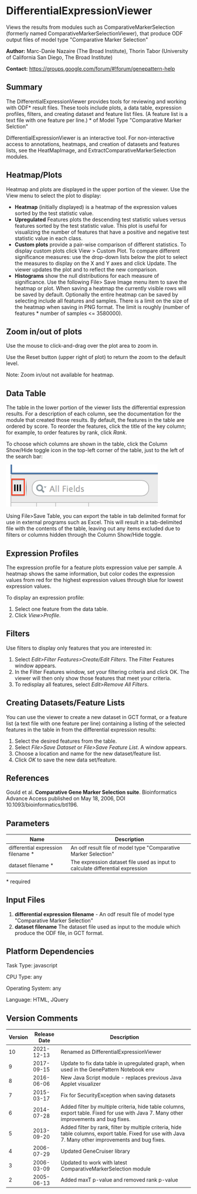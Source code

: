 # DifferentialExpressionViewer

Views the results from modules such as ComparativeMarkerSelection (formerly named ComparativeMarkerSelectionViewer), that produce ODF output files of model type "Comparative Marker Selection"

**Author:** Marc-Danie Nazaire (The Broad Institute), Thorin Tabor (University of California San Diego, The Broad Institute)

**Contact:** https://groups.google.com/forum/#!forum/genepattern-help

## Summary
The DifferentialExpressionViewer provides tools for reviewing and working with ODF* result files. 
These tools include plots, a data table, expression profiles, filters, and creating dataset and feature list files. 
(A feature list is a text file with one feature per line.)
\* of Model Type "Comparative Marker Selction"

DifferentialExpressionViewer is an interactive tool. For non-interactive access to annotations, heatmaps, 
and creation of datasets and features lists, see the HeatMapImage, and ExtractComparativeMarkerSelection modules.

## Heatmap/Plots
Heatmap and plots are displayed in the upper portion of the viewer. Use the View menu to select the plot to display:

- **Heatmap** (initially displayed) is a heatmap of the expression values sorted by the test statistic value.
- **Upregulated** Features plots the descending test statistic values versus features sorted by the test statistic value. 
  This plot is useful for visualizing the number of features that have a positive and negative test statistic value in each class.
- **Custom plots**  provide a pair-wise comparison of different statistics. To display custom plots click View > Custom Plot. 
  To compare different significance measures: use the drop-down lists below the plot to select the measures to display 
  on the X and Y axes and click Update. The viewer updates the plot and to reflect the new comparison.
- **Histograms** show the null distributions for each measure of significance.
Use the following File> Save Image menu item to save the heatmap or plot. When saving a heatmap the currently visible 
  rows will be saved by default. Optionally the entire heatmap can be saved by selecting include all features and samples. 
  There is a limit on the size of the heatmap when saving in PNG format. 
  The limit is roughly (number of features * number of samples <= 3580000).
  
## Zoom in/out of plots
Use the mouse to click-and-drag over the plot area to zoom in.

Use the Reset button (upper right of plot) to return the zoom to the default level. 

Note: Zoom in/out not available for heatmap.

## Data Table
The table in the lower portion of the viewer lists the differential expression results. For a description of each column, 
see the documentation for the module that created those results.
By default, the features in the table are ordered by score. 
To reorder the features, click the title of the key column; for example, to order features by rank, click _Rank_.  

To choose which columns are shown in the table, click the Column Show/Hide toggle icon in the top-left corner of the table, 
just to the left of the search bar:

![](content_cms_show_hide_column_toggle.png)

Using File>Save Table, you can export the table in tab delimited format for use in external programs such as Excel. 
This will result in a tab-delimited file with the contents of the table, leaving out any items excluded due to filters 
or columns hidden through the Column Show/Hide toggle.

## Expression Profiles
The expression profile for a feature plots expression value per sample. A heatmap shows the same information, 
but color codes the expression values from red for the highest expression values through blue for lowest expression values. 

To display an expression profile:

1. Select one feature from the data table.
2. Click _View>Profile_.

## Filters
Use filters to display only features that you are interested in:

1. Select _Edit>Filter Features>Create/Edit Filters_. The Filter Features window appears.
2. In the Filter Features window, set your filtering criteria and click OK. The viewer will then only show those features that meet your criteria.
3. To redisplay all features, select _Edit>Remove All Filters_.

## Creating Datasets/Feature Lists
You can use the viewer to create a new dataset in GCT format, or a feature list (a text file with one feature per line) 
containing a listing of the selected features in the table in from the differential expression results:

1. Select the desired features from the table.
2. Select _File>Save Dataset_ or _File>Save Feature List_. A window appears.
3. Choose a location and name for the new dataset/feature list.
4. Click _OK_ to save the new data set/feature.

## References
Gould et al. **Comparative Gene Marker Selection suite**. Bioinformatics Advance Access published on May 18, 2006, DOI 10.1093/bioinformatics/btl196.

## Parameters

| Name | Description |
| ---------| ---------------|
| differential expression filename * | An odf result file of model type "Comparative Marker Selection" |
| dataset filename * | The expression dataset file used as input to calculate differential expression |
\*  required

## Input Files
1. **differential expression filename** - An odf result file of model type "Comparative Marker Selection"
2. **dataset filename** The dataset file used as input to the module which produce the ODF file, in GCT format.

## Platform Dependencies
Task Type:
javascript

CPU Type:
any

Operating System:
any

Language:
HTML, JQuery

## Version Comments

| Version |	Release Date | Description |
| ------- | ------------ | ----------- |
| 10 | 2021-12-13 | Renamed as DifferentialExpressionViewer |
| 9	| 2017-09-15 | Update to fix data table in upregulated graph, when used in the GenePattern Notebook env |
| 8	| 2016-06-06 | New Java Script module - replaces previous Java Applet visualizer |
| 7	| 2015-03-17 | Fix for SecurityException when saving datasets |
| 6	| 2014-07-28 | Added filter by multiple criteria, hide table columns, export table. Fixed for use with Java 7. Many other improvements and bug fixes. |
| 5	| 2013-09-20 | Added filter by rank, filter by multiple criteria, hide table columns, export table. Fixed for use with Java 7. Many other improvements and bug fixes. |
| 4	| 2006-07-29 | Updated GeneCruiser library |
| 3	| 2006-03-09 | Updated to work with latest ComparativeMarkerSelection module |
| 2	| 2005-06-13 | Added maxT p-value and removed rank p-value |